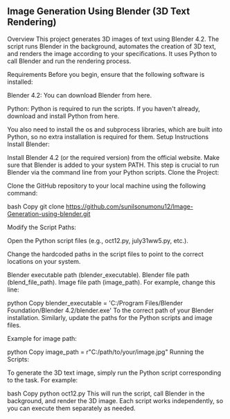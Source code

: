 ## **Image Generation Using Blender (3D Text Rendering)**
Overview
This project generates 3D images of text using Blender 4.2. The script runs Blender in the background, automates the creation of 3D text, and renders the image according to your specifications. It uses Python to call Blender and run the rendering process.

Requirements
Before you begin, ensure that the following software is installed:

Blender 4.2: You can download Blender from here.

Python: Python is required to run the scripts. If you haven't already, download and install Python from here.

You also need to install the os and subprocess libraries, which are built into Python, so no extra installation is required for them.
Setup Instructions
Install Blender:

Install Blender 4.2 (or the required version) from the official website.
Make sure that Blender is added to your system PATH. This step is crucial to run Blender via the command line from your Python scripts.
Clone the Project:

Clone the GitHub repository to your local machine using the following command:

bash
Copy
git clone https://github.com/sunilsonumonu12/Image-Generation-using-blender.git


Modify the Script Paths:

Open the Python script files (e.g., oct12.py, july31ww5.py, etc.).

Change the hardcoded paths in the script files to point to the correct locations on your system.

Blender executable path (blender_executable).
Blender file path (blend_file_path).
Image file path (image_path).
For example, change this line:

python
Copy
blender_executable = 'C:/Program Files/Blender Foundation/Blender 4.2/blender.exe'
To the correct path of your Blender installation. Similarly, update the paths for the Python scripts and image files.

Example for image path:

python
Copy
image_path = r"C:/path/to/your/image.jpg"
Running the Scripts:

To generate the 3D text image, simply run the Python script corresponding to the task. For example:

bash
Copy
python oct12.py
This will run the script, call Blender in the background, and render the 3D image.
Each script works independently, so you can execute them separately as needed.
